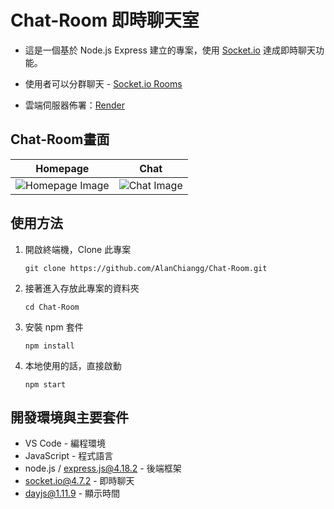 # Chat-Room 即時聊天室

* 這是一個基於 Node.js Express 建立的專案，使用 [Socket.io](https://socket.io/) 達成即時聊天功能。

* 使用者可以分群聊天 - [Socket.io Rooms](https://socket.io/docs/v4/rooms/#default-room)
* 雲端伺服器佈署：[Render](https://render.com/)

## Chat-Room畫面

| Homepage | Chat |
| --------------- | ---------- |
| ![Homepage Image](https://github.com/AlanChiangg/Chat-Room/blob/main/images/homepage.jpg) | ![Chat Image](https://github.com/AlanChiangg/Chat-Room/blob/main/images/chat.jpg) |


## 使用方法

1. 開啟終端機，Clone 此專案
    ```
    git clone https://github.com/AlanChiangg/Chat-Room.git
    ```
2. 接著進入存放此專案的資料夾
    ```
    cd Chat-Room
    ```
3. 安裝 npm 套件
    ```
    npm install
    ```    
4. 本地使用的話，直接啟動
    ```
    npm start
    ```

## 開發環境與主要套件

* VS Code - 編程環境
* JavaScript - 程式語言
* node.js / express.js@4.18.2 - 後端框架
* socket.io@4.7.2 - 即時聊天
* dayjs@1.11.9 - 顯示時間